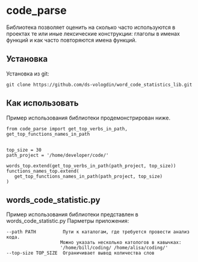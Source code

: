 # code_parse

Библиотека позволяет оценить на сколько часто используются в проектах те или иные лексические конструкции: глаголы в именах функций и как часто повторяются имена функций.

## Установка
Установка из git:
```
git clone https://github.com/ds-vologdin/word_code_statistics_lib.git
```

## Как использовать
Пример использования библиотеки продемонстрирован ниже.
```
from code_parse import get_top_verbs_in_path, get_top_functions_names_in_path


top_size = 30
path_project = '/home/developer/code/'

words_top.extend(get_top_verbs_in_path(path_project, top_size))
functions_names_top.extend(
   get_top_functions_names_in_path(path_project, top_size)
)
```
## words_code_statistic.py
Пример использования библиотеки представлен в words_code_statistic.py
Парметры приложения:
```
--path PATH          Пути к каталогам, где требуется провести анализ кода.
                    Можно указать несколько катологов в кавычках:
                    '/home/bill/coding/ /home/alisa/coding/'
--top-size TOP_SIZE  Ограничивает вывод количества слов
```
